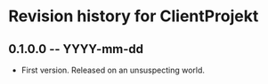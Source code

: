 # Revision history for ClientProjekt

## 0.1.0.0 -- YYYY-mm-dd

* First version. Released on an unsuspecting world.
